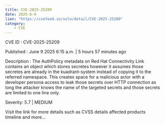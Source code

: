 ```yaml
---
title: CVE-2025-25209
date: 2025-6-9
lien: "https://cvefeed.io/vuln/detail/CVE-2025-25209"
category:
    - CVE
---
```


CVE ID : CVE-2025-25209

Published :  June 9
2025
6:15 a.m. | 5 hours
57 minutes ago

Description : The AuthPolicy metadata on Red Hat Connectivity Link contains an object which stores secretes
however it assumes those secretes are already in the kuadrant-system instead of copying it to the referred namespace. This creates space for a malicious actor with a developer persona access to leak those secrets over HTTP connection
as long the attacker knows the name of the targeted secrets and those secrets are limited to one line only.

Severity: 5.7 | MEDIUM

Visit the link for more details
such as CVSS details
affected products
timeline
and more...
